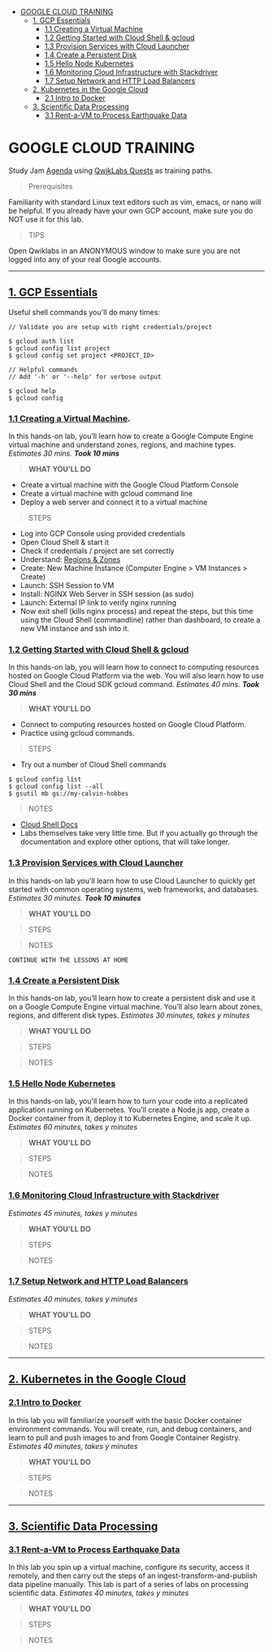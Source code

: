 <!--  Table Of Contents: START  -->

 - [GOOGLE CLOUD TRAINING](#google-cloud-training)
    + [1. GCP Essentials](#1-gcp-essentials)
        * [1.1 Creating a Virtual Machine](#11-creating-a-virtual-machine)
        * [1.2 Getting Started with Cloud Shell & gcloud](#12-getting-started-with-cloud-shell--gcloud)
        * [1.3 Provision Services with Cloud Launcher](#13-provision-services-with-cloud-launcher)
        * [1.4 Create a Persistent Disk](#14-create-a-persistent-disk)
        * [1.5 Hello Node Kubernetes](#15-hello-node-kubernetes)
        * [1.6 Monitoring Cloud Infrastructure with Stackdriver](#16-monitoring-cloud-infrastructure-with-stackdriver)
        * [1.7 Setup Network and HTTP Load Balancers](#17-setup-network-and-http-load-balancers)
    + [2. Kubernetes in the Google Cloud](#2-kubernetes-in-the-google-cloud)
        * [2.1 Intro to Docker](#21-intro-to-docker)
    + [3. Scientific Data Processing](#3-scientific-data-processing)
        * [3.1 Rent-a-VM to Process Earthquake Data](#31-rent-a-vm-to-process-earthquake-data)
    
<!-- Table of Contents: END -->

# GOOGLE CLOUD TRAINING

Study Jam [Agenda](http://bit.ly/gdgnyc-cloud-studyjams-2018) using
[QwikLabs Quests](https://google.qwiklabs.com/catalog) as training paths.

> Prerequisites

Familiarity with standard Linux text editors such as vim, emacs, or nano will be helpful. If you already have your own GCP account, make sure you do NOT use it for this lab. 

> TIPS

Open Qwiklabs in an ANONYMOUS window to make sure you are not logged into any of your real Google accounts. 

---

## [1. GCP Essentials](https://google.qwiklabs.com/quests/23)

Useful shell commands you'll do many times:

```
// Validate you are setup with right credentials/project

$ gcloud auth list
$ gcloud config list project
$ gcloud config set project <PROJECT_ID>

// Helpful commands
// Add '-h' or '--help' for verbose output

$ gcloud help
$ gcloud config   
```


### [1.1 Creating a Virtual Machine](https://google.qwiklabs.com/focuses/5779).
In this hands-on lab, you’ll learn how to create a Google Compute Engine virtual machine and understand zones, regions, and machine types.
_Estimates 30 mins. **Took 10 mins**_

> **WHAT YOU'LL DO**

 * Create a virtual machine with the Google Cloud Platform Console
 * Create a virtual machine with gcloud command line
 * Deploy a web server and connect it to a virtual machine

> STEPS

 * Log into GCP Console using provided credentials
 * Open Cloud Shell & start it
 * Check if credentials / project are set correctly
 * Understand: [Regions & Zones](https://cloud.google.com/compute/docs/zones)
 * Create: New Machine Instance (Computer Engine > VM Instances > Create)
 * Launch: SSH Session to VM 
 * Install: NGINX Web Server in SSH session (as sudo)
 * Launch: External IP link to verify nginx running
 * Now exit shell (kills nginx process) and repeat the steps, but this time using the Cloud Shell (commandline) rather than dashboard, to create a new VM instance and ssh into it.

### [1.2 Getting Started with Cloud Shell & gcloud](https://google.qwiklabs.com/focuses/5780)
In this hands-on lab, you will learn how to connect to computing resources hosted on Google Cloud Platform via the web. You will also learn how to use Cloud Shell and the Cloud SDK gcloud command. 
_Estimates 40 mins. **Took 30 mins**_

> **WHAT YOU'LL DO**

 * Connect to computing resources hosted on Google Cloud Platform.
 * Practice using gcloud commands.

> STEPS

 * Try out a number of Cloud Shell commands
```
$ gcloud config list
$ gcloud config list --all
$ gsutil mb gs://my-calvin-hobbes
```

> NOTES

 * [Cloud Shell Docs](https://cloud.google.com/shell/)
 * Labs themselves take very little time. But if you actually go through the documentation and explore other options, that will take longer. 

### [1.3 Provision Services with Cloud Launcher](https://google.qwiklabs.com/focuses/5783)
In this hands-on lab you'll learn how to use Cloud Launcher to quickly get started with common operating systems, web frameworks, and databases.
_Estimates 30 minutes. **Took 10 minutes**_

> **WHAT YOU'LL DO**

> STEPS

> NOTES

```
CONTINUE WITH THE LESSONS AT HOME
```

### [1.4 Create a Persistent Disk](https://google.qwiklabs.com/focuses/6986)
In this hands-on lab, you’ll learn how to create a persistent disk and use it on a Google Compute Engine virtual machine. You’ll also learn about zones, regions, and different disk types.
_Estimates 30 minutes, takes y minutes_

> **WHAT YOU'LL DO**

> STEPS

> NOTES

### [1.5 Hello Node Kubernetes](https://google.qwiklabs.com/focuses/5781)
In this hands-on lab, you'll learn how to turn your code into a replicated application running on Kubernetes. You'll create a Node.js app, create a Docker container from it, deploy it to Kubernetes Engine, and scale it up.
_Estimates 60 minutes, takes y minutes_

> **WHAT YOU'LL DO**

> STEPS

> NOTES

### [1.6 Monitoring Cloud Infrastructure with Stackdriver](https://google.qwiklabs.com/focuses/5782)
_Estimates 45 minutes, takes y minutes_

> **WHAT YOU'LL DO**

> STEPS

> NOTES

### [1.7 Setup Network and HTTP Load Balancers](https://google.qwiklabs.com/focuses/5784)
_Estimates 40 minutes, takes y minutes_

> **WHAT YOU'LL DO**

> STEPS

> NOTES

---

## [2. Kubernetes in the Google Cloud](https://google.qwiklabs.com/quests/29)

### [2.1 Intro to Docker](https://google.qwiklabs.com/focuses/7010)
In this lab you will familiarize yourself with the basic Docker container environment commands. You will create, run, and debug containers, and learn to pull and push images to and from Google Container Registry.
_Estimates 40 minutes, takes y minutes_

> **WHAT YOU'LL DO**

> STEPS

> NOTES

---

## [3. Scientific Data Processing](https://google.qwiklabs.com/quests/28)

### [3.1 Rent-a-VM to Process Earthquake Data](https://google.qwiklabs.com/focuses/5688)
In this lab you spin up a virtual machine, configure its security, access it remotely, and then carry out the steps of an ingest-transform-and-publish data pipeline manually. This lab is part of a series of labs on processing scientific data.
_Estimates 40 minutes, takes y minutes_

> **WHAT YOU'LL DO**

> STEPS

> NOTES
